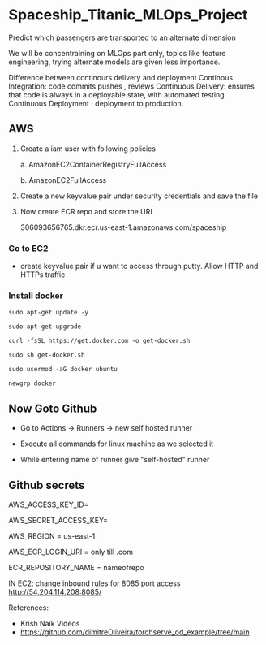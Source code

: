 # Spaceship_Titanic_MLOps_Project

Predict which passengers are transported to an alternate dimension

We will be concentraining on MLOps part only, topics like feature engineering, trying alternate models are given less importance.

Difference between continours delivery and deployment 
Continous Integration: code commits pushes , reviews 
Continuous Delivery: ensures that code is always in a deployable state,  with automated testing
Continuous Deployment : deployment to production.

## AWS
1. Create a iam user with following policies

    a. AmazonEC2ContainerRegistryFullAccess

    b. AmazonEC2FullAccess

2. Create a new keyvalue pair under security credentials and save the file

3. Now create ECR repo and store the URL

    306093656765.dkr.ecr.us-east-1.amazonaws.com/spaceship

### Go to EC2
- create keyvalue pair if u want to access through putty.
Allow HTTP and HTTPs traffic

### Install docker

    sudo apt-get update -y

    sudo apt-get upgrade

    curl -fsSL https://get.docker.com -o get-docker.sh

    sudo sh get-docker.sh

    sudo usermod -aG docker ubuntu

    newgrp docker

## Now Goto Github
- Go to Actions -> Runners -> new self hosted runner
- Execute all commands for linux machine as we selected it

- While entering name of runner give "self-hosted" runner

## Github secrets

AWS_ACCESS_KEY_ID=

AWS_SECRET_ACCESS_KEY=

AWS_REGION = us-east-1

AWS_ECR_LOGIN_URI = only till .com

ECR_REPOSITORY_NAME = nameofrepo

IN EC2:
change inbound rules for 8085 port
access http://54.204.114.208:8085/

References:
- Krish Naik Videos
- https://github.com/dimitreOliveira/torchserve_od_example/tree/main